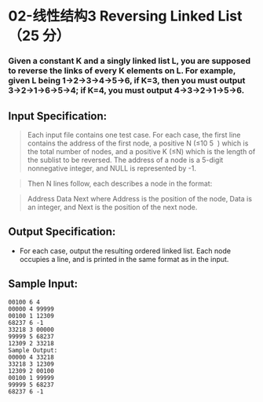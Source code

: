 # 02-线性结构3 Reversing Linked List （25 分）
### Given a constant K and a singly linked list L, you are supposed to reverse the links of every K elements on L. For example, given L being 1→2→3→4→5→6, if K=3, then you must output 3→2→1→6→5→4; if K=4, you must output 4→3→2→1→5→6.

## Input Specification:

> Each input file contains one test case. For each case, the first line contains the address of the first node, a positive N (≤10
​5
​​ ) which is the total number of nodes, and a positive K (≤N) which is the length of the sublist to be reversed. The address of a node is a 5-digit nonnegative integer, and NULL is represented by -1.

> Then N lines follow, each describes a node in the format:

> Address Data Next
where Address is the position of the node, Data is an integer, and Next is the position of the next node.

## Output Specification:
- For each case, output the resulting ordered linked list. Each node occupies a line, and is printed in the same format as in the input.

## Sample Input:
```
00100 6 4
00000 4 99999
00100 1 12309
68237 6 -1
33218 3 00000
99999 5 68237
12309 2 33218
Sample Output:
00000 4 33218
33218 3 12309
12309 2 00100
00100 1 99999
99999 5 68237
68237 6 -1
```

